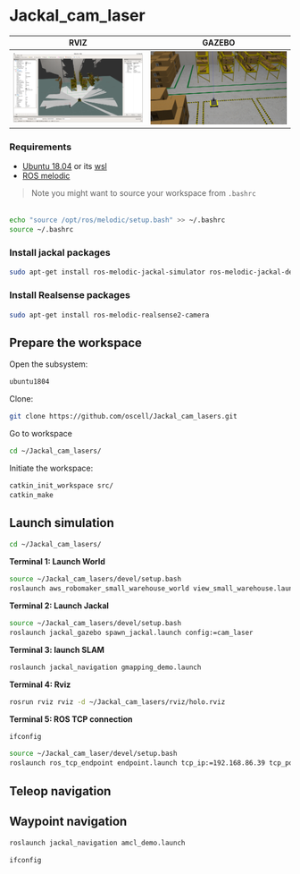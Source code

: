 # Jackal_cam_laser

| RVIZ | GAZEBO |
|:-:|:-:|
| <img src="assets/RVIZ_IMAGE.png" width="400"> | <img src="assets/GAZEBO_IMAGE.png" width="400"> |



### Requirements

- [Ubuntu 18.04](https://releases.ubuntu.com/18.04/) or its [wsl](https://ubuntu.com/tutorials/install-ubuntu-on-wsl2-on-windows-10#1-overview)
- [ROS melodic](https://wiki.ros.org/melodic/Installation/Ubuntu) 

> Note you might want to source your workspace from `.bashrc`



```bash

echo "source /opt/ros/melodic/setup.bash" >> ~/.bashrc
source ~/.bashrc
```

### Install jackal packages

```bash
sudo apt-get install ros-melodic-jackal-simulator ros-melodic-jackal-desktop ros-melodic-jackal-navigation -y
```

### Install Realsense packages

```bash
sudo apt-get install ros-melodic-realsense2-camera
```

## Prepare the workspace
Open the subsystem:

```bash
ubuntu1804
```

Clone: 

```bash
git clone https://github.com/oscell/Jackal_cam_lasers.git
```

Go to workspace

```bash
cd ~/Jackal_cam_lasers/
```

Initiate the workspace:

```bash
catkin_init_workspace src/
catkin_make
```
## Launch simulation

```bash
cd ~/Jackal_cam_lasers/
```

**Terminal 1: Launch World**

```bash
source ~/Jackal_cam_lasers/devel/setup.bash
roslaunch aws_robomaker_small_warehouse_world view_small_warehouse.launch
```

**Terminal 2: Launch Jackal**
```bash
source ~/Jackal_cam_lasers/devel/setup.bash
roslaunch jackal_gazebo spawn_jackal.launch config:=cam_laser
```

**Terminal 3: launch SLAM**
```bash
roslaunch jackal_navigation gmapping_demo.launch
```

**Terminal 4: Rviz**
```bash
rosrun rviz rviz -d ~/Jackal_cam_lasers/rviz/holo.rviz
```

**Terminal 5: ROS TCP connection**

```bash
ifconfig
```

```bash
source ~/Jackal_cam_laser/devel/setup.bash
roslaunch ros_tcp_endpoint endpoint.launch tcp_ip:=192.168.86.39 tcp_port:=10000
```


## Teleop navigation


## Waypoint navigation

```bash
roslaunch jackal_navigation amcl_demo.launch
```


```bash
ifconfig
```
